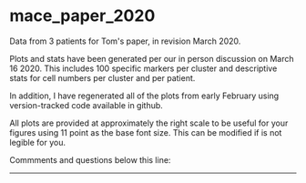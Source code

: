 # mace_paper_2020
Data from 3 patients for Tom's paper, in revision March 2020.

Plots and stats have been generated per our in person discussion on March 16 2020.  This includes 100 specific markers per cluster and descriptive stats for cell numbers per cluster and per patient.

In addition, I have regenerated all of the plots from early February using version-tracked code available in github.

All plots are provided at approximately the right scale to be useful for your figures using 11 point as the base font size.  This can be modified if is not legible for you. 

Commments and questions below this line:
___________________________________________
